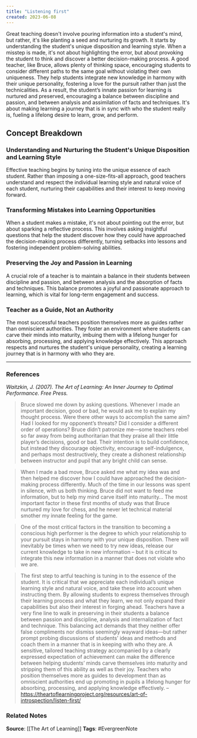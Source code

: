 ```yaml
---
title: "Listening first"
created: 2023-06-08
---
```


Great teaching doesn't involve pouring information into a student's mind, but rather, it's like planting a seed and nurturing its growth. It starts by understanding the student's unique disposition and learning style. When a misstep is made, it's not about highlighting the error, but about provoking the student to think and discover a better decision-making process. A good teacher, like Bruce, allows plenty of thinking space, encouraging students to consider different paths to the same goal without violating their own uniqueness. They help students integrate new knowledge in harmony with their unique personality, fostering a love for the pursuit rather than just the technicalities. As a result, the student’s innate passion for learning is nurtured and preserved, encouraging a balance between discipline and passion, and between analysis and assimilation of facts and techniques. It's about making learning a journey that is in sync with who the student really is, fueling a lifelong desire to learn, grow, and perform.

## Concept Breakdown

### Understanding and Nurturing the Student's Unique Disposition and Learning Style
Effective teaching begins by tuning into the unique essence of each student. Rather than imposing a one-size-fits-all approach, good teachers understand and respect the individual learning style and natural voice of each student, nurturing their capabilities and their interest to keep moving forward.

### Transforming Mistakes into Learning Opportunities
When a student makes a mistake, it's not about pointing out the error, but about sparking a reflective process. This involves asking insightful questions that help the student discover how they could have approached the decision-making process differently, turning setbacks into lessons and fostering independent problem-solving abilities.

### Preserving the Joy and Passion in Learning
A crucial role of a teacher is to maintain a balance in their students between discipline and passion, and between analysis and the absorption of facts and techniques. This balance promotes a joyful and passionate approach to learning, which is vital for long-term engagement and success.

### Teacher as a Guide, Not an Authority
The most successful teachers position themselves more as guides rather than omniscient authorities. They foster an environment where students can carve their minds into maturity, imbuing them with a lifelong hunger for absorbing, processing, and applying knowledge effectively. This approach respects and nurtures the student's unique personality, creating a learning journey that is in harmony with who they are.

---
### References

*Waitzkin, J. (2007). The Art of Learning: An Inner Journey to Optimal Performance. Free Press.*

> Bruce slowed me down by asking questions. Whenever I made an important decision, good or bad, he would ask me to explain my thought process. Were there other ways to accomplish the same aim? Had I looked for my opponent’s threats? Did I consider a different order of operations? Bruce didn’t patronize me—some teachers rebel so far away from being authoritarian that they praise all their little player’s decisions, good or bad. Their intention is to build confidence, but instead they discourage objectivity, encourage self-indulgence, and perhaps most destructively, they create a dishonest relationship between instructor and pupil that any bright child can sense.

> When I made a bad move, Bruce asked me what my idea was and then helped me discover how I could have approached the decision-making process differently. Much of the time in our lessons was spent in silence, with us both thinking. Bruce did not want to feed me information, but to help my mind carve itself into maturity… The most important factor in these first months of study was that Bruce nurtured my love for chess, and he never let technical material smother my innate feeling for the game.

> One of the most critical factors in the transition to becoming a conscious high performer is the degree to which your relationship to your pursuit stays in harmony with your unique disposition. There will inevitably be times when we need to try new ideas, release our current knowledge to take in new information – but it is critical to integrate this new information in a manner that does not violate who we are.

> The first step to artful teaching is tuning in to the essence of the student. It is critical that we appreciate each individual’s unique learning style and natural voice, and take these into account when instructing them. By allowing students to express themselves through their learning process and what they learn, we not only expand their capabilities but also their interest in forging ahead. Teachers have a very fine line to walk in preserving in their students a balance between passion and discipline, analysis and internalization of fact and technique. This balancing act demands that they neither offer false compliments nor dismiss seemingly wayward ideas—but rather prompt probing discussions of students’ ideas and methods and coach them in a manner that is in keeping with who they are. A sensitive, tailored teaching strategy accompanied by a clearly expressed expectation of achievement can make the difference between helping students’ minds carve themselves into maturity and stripping them of this ability as well as their joy. Teachers who position themselves more as guides to development than as omniscient authorities end up promoting in pupils a lifelong hunger for absorbing, processing, and applying knowledge effectively. – https://theartoflearningproject.org/resources/art-of-introspection/listen-first/

### Related Notes
**Source**: [[The Art of Learning]]
**Tags**: #EvergreenNote
